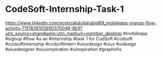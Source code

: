 # CodeSoft-Internship-Task-1
https://www.linkedin.com/posts/abdullahabid69_mobileapp-signup-flow-activity-7151838105690370048-8b1l?utm_source=share&amp;utm_medium=member_desktop #mobileapp #signup #flow   As an #internship #task 1 for CodSoft  #codsoft #codsoftinternship #codsoftintern   #uiuxdesign #uiux #uidesign #uiuxdesigner #uiuxinspiration #uiinspiration   #graphofix 
